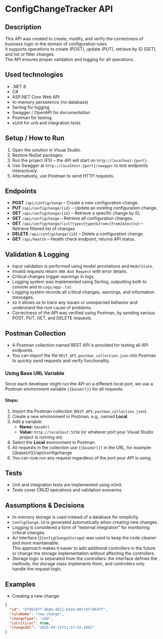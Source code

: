 ﻿# ConfigChangeTracker API

## Description
This API was created to create, modify, and verify the correctness of business logic in the domain of configuration rules.  
It supports operations to create (POST), update (PUT), retrieve by ID (GET), and list or filter changes.  
The API ensures proper validation and logging for all operations.

## Used technologies
- .NET 8  
- C#  
- ASP.NET Core Web API  
- In-memory persistence (no database)  
- Serilog for logging  
- Swagger / OpenAPI for documentation  
- Postman for testing  
- xUnit for unit and integration tests

## Setup / How to Run
1. Open the solution in Visual Studio.  
2. Restore NuGet packages.  
3. Run the project (F5) – the API will start on `http://localhost:{port}`.  
4. Use Swagger at `http://localhost:{port}/swagger` to test endpoints interactively.  
5. Alternatively, use Postman to send HTTP requests.

## Endpoints
- **POST** `/api/configchange` – Create a new configuration change.  
- **PUT** `/api/configchange/{id}` – Update an existing configuration change.  
- **GET** `/api/configchange/{id}` – Retrieve a specific change by ID.  
- **GET** `/api/configchange` – Retrieve all configuration changes.  
- **GET** `/api/configchange/list?type={type}&from={from}&to={to}` – Retrieve filtered list of changes.  
- **DELETE** `/api/configchange/{id}` – Delete a configuration change.  
- **GET** `/api/health` – Health check endpoint, returns API status.

## Validation & Logging
- Input validation is performed using model annotations and `ModelState`.  
- Invalid requests return `400 Bad Request` with error details.  
- Critical changes trigger warnings in logs.  
- Logging system was implemented using Serilog, outputting both to console and to `Logs/app-.txt`.
- Logging system records all critical changes, warnings, and information messages, 
- so it allows us to trace any issues or unexpected behavior and understand the root cause of problems.
- Correctness of the API was verified using Postman, by sending various POST, PUT, GET, and DELETE requests.

## Postman Collection
- A Postman collection named REST API is provided for testing all API endpoints.  
- You can import the file `REST_API.postman_collection.json` into Postman to quickly send requests and verify functionality.

### Using Base URL Variable
Since each developer might run the API on a different local port, we use a Postman environment variable `{{baseUrl}}` for all requests.

#### Steps:
1. Import the Postman collection (`REST_API.postman_collection.json`).  
2. Create a new environment in Postman, e.g., named **Local**.  
3. Add a variable:  
   - **Name:** `baseUrl`  
   - **Value:** `http://localhost:5258` (or whatever port your Visual Studio project is running on)  
4. Select the **Local** environment in Postman.  
5. All requests in the collection use `{{baseUrl}}` in the URL, for example: {{baseUrl}}/api/configchange
6. You can now run any request regardless of the port your API is using.
 
## Tests
- Unit and integration tests are implemented using xUnit.  
- Tests cover CRUD operations and validation scenarios.

## Assumptions & Decisions
- In-memory storage is used instead of a database for simplicity.  
- `ConfigChange.Id` is generated automatically when creating new changes.  
- Logging is considered a form of “external integration” for monitoring critical changes.  
- An interface (`IConfigChangeStorage`) was used to keep the code cleaner and more maintainable.  
  This approach makes it easier to add additional controllers in the future or change the storage implementation without affecting the controllers.  
- Storage logic is separated from the controllers: the interface defines the methods, the storage class implements them, and controllers only handle the request logic.

## Examples
- Creating a new change:
```json
{
  "id": "6f9619ff-8b86-d011-b42d-00cf4fc964ff",
  "ruleName": "new_change",
  "changeType": "add",
  "isCritical": true,
  "changedAt": "2025-09-15T11:57:58.160Z"
}